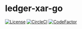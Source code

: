 # ledger-xar-go

[![License](https://img.shields.io/badge/License-Apache%202.0-blue.svg)](https://opensource.org/licenses/Apache-2.0)
[![CircleCI](https://circleci.com/gh/Zondax/ledger-xar-go.svg?style=shield)](https://circleci.com/gh/Zondax/ledger-xar-go)
[![CodeFactor](https://www.codefactor.io/repository/github/zondax/ledger-xar-go/badge)](https://www.codefactor.io/repository/github/zondax/ledger-xar-go)
